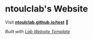
# ntoulclab's Website

Visit **[ntoulclab.github.io/test](https://ntoulclab.github.io/test)** 🚀

_Built with [Lab Website Template](https://greene-lab.gitbook.io/lab-website-template-docs)_

